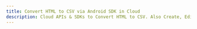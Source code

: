 ---title: Convert HTML to CSV via Android SDK in Clouddescription: Cloud APIs & SDKs to Convert HTML to CSV. Also Create, Edit & Render Microsoft Word & OpenOffice documents in the Cloud.---